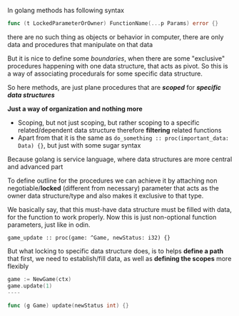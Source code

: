 In golang methods has following syntax
```go
func (t LockedParameterOrOwner) FunctionName(...p Params) error {}
```

there are no such thing as objects or behavior in computer, there are only data and procedures that manipulate on that data

But it is nice to define some *boundaries*, when there are some "exclusive" procedures happening with one data structure, that acts as pivot.
So this is a way of associating procedurals for some specific data structure.

So here methods, are just plane procedures that are ***scoped*** for ***specific data structures***

**Just a way of organization and nothing more**
- Scoping, but not just scoping, but rather scoping to a specific related/dependent data structure therefore **filtering** related functions
- Apart from that it is the same as `do_something :: proc(important_data: Data) {}`, but just with some sugar syntax


Because golang is service language, where data structures are more central and advanced part

To define outline for the procedures we can achieve it by attaching non negotiable/**locked** (different from necessary) parameter that acts as the owner data structure/type and also makes it exclusive to that type. 

We basically say, that this must-have data structure must be filled with data, for the function to work properly.
Now this is just non-optional function parameters, just like in odin.
```odin
game_update :: proc(game: ^Game, newStatus: i32) {}
```

But what locking to specific data structure does, is to helps **define a path** that first, we need to establish/fill data, as well as **defining the scopes** more flexibly
```go
game := NewGame(ctx)
game.update(1)
----

func (g Game) update(newStatus int) {}
```